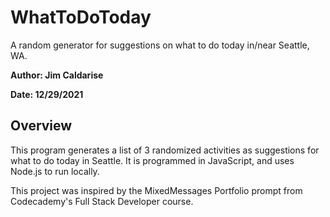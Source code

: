 # WhatToDoToday
   A random generator for suggestions on what to do today in/near Seattle, WA.

**Author: Jim Caldarise**

**Date: 12/29/2021**

## Overview
   This program generates a list of 3 randomized activities as suggestions for
   what to do today in Seattle. It is programmed in JavaScript, and uses Node.js
   to run locally. 

   This project was inspired by the MixedMessages Portfolio prompt from
   Codecademy's Full Stack Developer course. 
